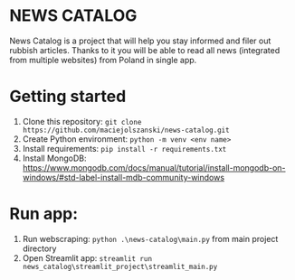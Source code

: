 # NEWS CATALOG

News Catalog is a project that will help you stay informed and filer out
rubbish articles. Thanks to it you will be able to read all news
(integrated from multiple websites) from Poland in single app.

# Getting started
1. Clone this repository: `git clone https://github.com/maciejolszanski/news-catalog.git`
2. Create Python environment: `python -m venv <env name>`
3. Install requirements: `pip install -r requirements.txt`
4. Install MongoDB: https://www.mongodb.com/docs/manual/tutorial/install-mongodb-on-windows/#std-label-install-mdb-community-windows


# Run app:
1. Run webscraping: `python .\news-catalog\main.py` from main project directory
2. Open Streamlit app: `streamlit run news_catalog\streamlit_project\streamlit_main.py `